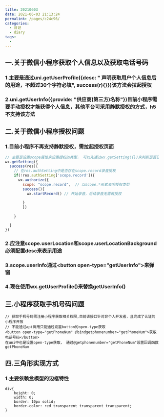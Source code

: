 ```yaml
---
title: 20210603
date: 2021-06-03 21:13:24
permalink: /pages/c24c96/
categories:
  - 日记
  - diary
tags:
  - 
---
```

## 一.关于微信小程序获取个人信息以及获取电话号码

### 1.主要是通过uni.getUserProfile({desc: " 声明获取用户个人信息后的用途，不超过30个字符必填", success(r){}})该方法会拉起授权

### 2.uni.getUserInfo({provide: "供应商(第三方)名称"})目前小程序需要手动授权才能获得个人信息，其他平台可采用静默授权的方式，h5不支持该方法

## 二.关于微信小程序授权问题

### 1.目前小程序不再支持静默授权，需拉起授权页面

```js
// 主要是设置scope属性来设置授权的类型， 可以先通过wx.getSetting({})来判断是否已经授权过
wx.getSetting({
  success(res){
    // 在res.authSetting中是否存在scope.record录音授权
    if(!res.authSetting['scope.record']){
      wx.authorize({
      	scope: "scope.record",  // 以scope.*形式表明授权类型
        success(){
          wx.startRecord() // 开始录音，后续录音无需再授权
          
        }
    	})
    
    }

  }
})
```

### 2.应注意scope.userLocation和scope.userLocationBackground必须配置desc来表示用途

### 3.scope.userInfo通过\<button open-type="getUserInfo"\>来弹窗

### 4.现在使用wx.getUserProfile()来替换getUserInfo()

## 三.小程序获取手机号码问题

```text
// 获取手机号码需注册小程序获取相关权限,目前该接口针对非个人开发者，且完成了认证的小程序开放
// 不能通过api调用只能通过设置button的open-type获取
<button open-type="getPhoneNum" @bindgetphonenumber="getPhoneNum">获取电话号码</button>
在uni中也是设置open-type获取， 通过@getphonenumber="getPhoneNum"设置回调函数getPhoneNum
```

## 四.三角形实现方式

### 1.主要依赖盒模型的边框特性

```style
div{
	height: 0;
	width: 0;
	border: 10px solid;
	border-color: red transparent transparent transparent;
}
```

